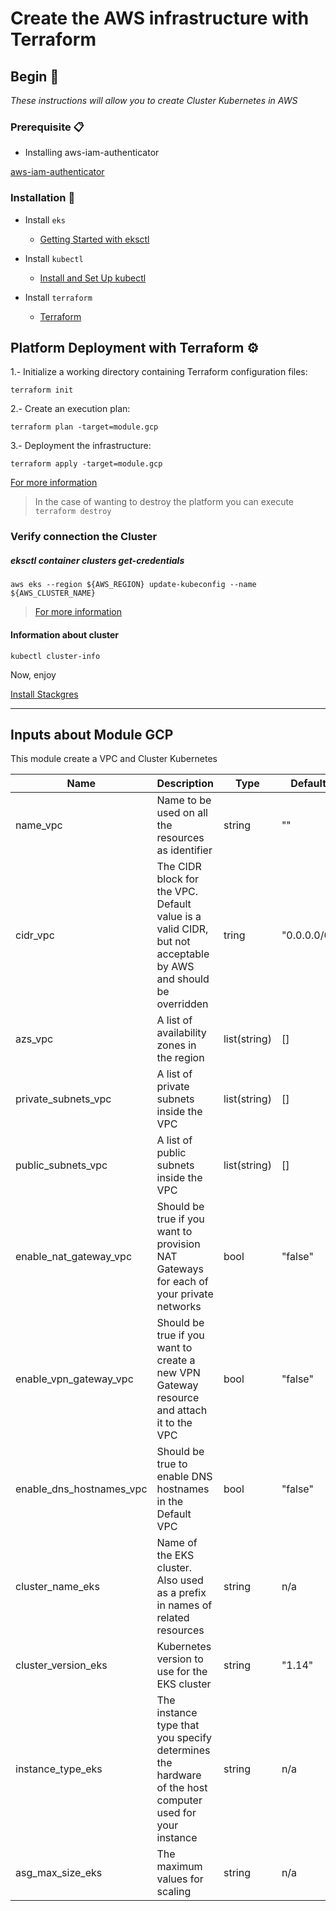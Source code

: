 # Create the AWS infrastructure with Terraform

## Begin 🚀

_These instructions will allow you to create Cluster Kubernetes in AWS_

### Prerequisite 📋

* Installing aws-iam-authenticator

[aws-iam-authenticator](https://docs.aws.amazon.com/eks/latest/userguide/install-aws-iam-authenticator.html)

### Installation 🔧
* Install `eks`

  * [Getting Started with eksctl](https://docs.aws.amazon.com/eks/latest/userguide/getting-started-eksctl.html)

* Install `kubectl`

  * [Install and Set Up kubectl](https://kubernetes.io/docs/tasks/tools/install-kubectl/)

* Install `terraform`

  * [Terraform](https://learn.hashicorp.com/terraform/getting-started/install.html)

## Platform Deployment with Terraform  ⚙️

1.- Initialize a working directory containing Terraform configuration files:  

`terraform init`

2.- Create an execution plan:

`terraform plan -target=module.gcp`

3.- Deployment the infrastructure:  

`terraform apply -target=module.gcp`

[For more information](https://www.terraform.io/docs/commands/index.html)

> In the case of wanting to destroy the platform you can execute `terraform destroy`

### Verify connection the Cluster
##### eksctl container clusters get-credentials
`aws eks --region ${AWS_REGION} update-kubeconfig --name ${AWS_CLUSTER_NAME}`

> [For more information]()

#### Information about cluster

`kubectl cluster-info`

Now, enjoy

[Install Stackgres](https://gitlab.com/ongresinc/stackgres/blob/124-write-stackgres-0-8-documentation/doc/demo/gcloud.md)


---
## Inputs about Module GCP


This module create a VPC and Cluster Kubernetes

Name|Description|	Type|	Default|	Required
---|---|---|---|---|
name_vpc | Name to be used on all the resources as identifier| string|""|no
cidr_vpc | The CIDR block for the VPC. Default value is a valid CIDR, but not acceptable by AWS and should be overridden| tring|"0.0.0.0/0"|no
azs_vpc | A list of availability zones in the region| list(string)|	[]|	no
private_subnets_vpc | A list of private subnets inside the VPC|	list(string)|	[]|	no
public_subnets_vpc | A list of public subnets inside the VPC|	list(string)|	[]|	no
enable_nat_gateway_vpc| Should be true if you want to provision NAT Gateways for each of your private networks|	bool|	"false"|	no
enable_vpn_gateway_vpc| Should be true if you want to create a new VPN Gateway resource and attach it to the VPC|	bool|	"false"|	no
enable_dns_hostnames_vpc| Should be true to enable DNS hostnames in the Default VPC|	bool|	"false"|	no
cluster_name_eks|Name of the EKS cluster. Also used as a prefix in names of related resources|	string|	n/a|	yes
cluster_version_eks | Kubernetes version to use for the EKS cluster|	string|	"1.14"|	no
instance_type_eks | The instance type that you specify determines the hardware of the host computer used for your instance| string|n/a|yes
asg_max_size_eks| The maximum values for scaling | string | n/a| yes
